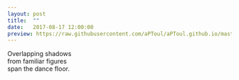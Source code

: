 ```yaml
---
layout: post
title:  ""
date:   2017-08-17 12:00:00
preview: https://raw.githubusercontent.com/aPToul/aPToul.github.io/master/_images/dancing.jpg
---
```


Overlapping shadows  
from familiar figures  
span the dance floor.
